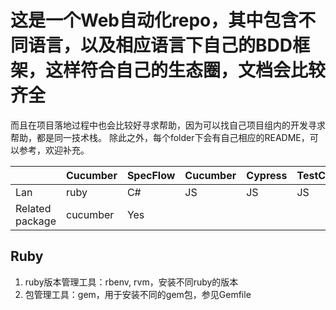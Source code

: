 # 这是一个Web自动化repo，其中包含不同语言，以及相应语言下自己的BDD框架，这样符合自己的生态圈，文档会比较齐全
而且在项目落地过程中也会比较好寻求帮助，因为可以找自己项目组内的开发寻求帮助，都是同一技术栈。
除此之外，每个folder下会有自己相应的README，可以参考，欢迎补充。

||Cucumber|SpecFlow |Cucumber|Cypress|TestCafe|Behave|
|---|---|---|---|---|---|---|
|Lan| ruby  | C#  | JS  | JS  | JS  | Python  |
|Related package| cucumber  | Yes  |   |   |   | Yes  |

## Ruby
1. ruby版本管理工具：rbenv, rvm，安装不同ruby的版本
2. 包管理工具：gem，用于安装不同的gem包，参见Gemfile
